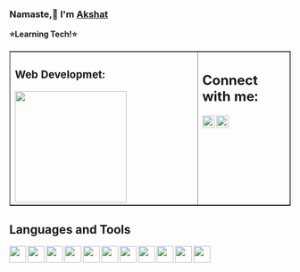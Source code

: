 ### Namaste,:wave: I'm [Akshat](https://github.com/bitakshat)
**:star:Learning Tech!:star:** 
<br/>
<table border="1"><tr><td valign="top" width="67%">

### Web Developmet:
<img align="center" width="200px" src="https://user-images.githubusercontent.com/41548582/103801666-12fe0d80-5074-11eb-87dd-455744cee73d.gif"/>

</td><td valign="top" width="40%">

## Connect with me:
[<img align="left" alt="Akshat | Instagram" width="22px" src="https://cdn.jsdelivr.net/npm/simple-icons@v3/icons/instagram.svg" />](https://instagram.com/bitakshat)
[<img align="left" alt="bitakshat | Github" width="22px" src="https://user-images.githubusercontent.com/41548582/89268728-8e3b3d80-d656-11ea-8dc9-1b970420170c.png" />](https://github.com/bitakshat)

</td></tr></table>

## Languages and Tools
[<img align="left" width="30px" height="30px" src="https://user-images.githubusercontent.com/41548582/114271939-8a578a80-9a31-11eb-998b-ce68936a6d25.png"/>](https://cplusplus.com)
[<img align="left" width="30px" height="30px" src="https://user-images.githubusercontent.com/41548582/114272505-123e9400-9a34-11eb-835d-f8deaf6aed28.png"/>](https://html.com)
[<img align="left" width="30px" height="30px" src="https://user-images.githubusercontent.com/41548582/114272613-7a8d7580-9a34-11eb-95da-a277a2ab400f.png"/>](https://www.w3.org/Style/CSS/Overview.en.html)
[<img align="left" width="30px" height="30px" src="https://user-images.githubusercontent.com/41548582/114272074-2bdedc00-9a32-11eb-918b-496cee832294.png"/>](https://www.javascript.com/)
[<img align="left" width="30px" height="30px" src="https://user-images.githubusercontent.com/41548582/114272100-47e27d80-9a32-11eb-8571-4732aedc10bc.png"/>](https://www.python.org/)
[<img align="left" width="30px" height="30px" src="https://user-images.githubusercontent.com/41548582/114272128-6f394a80-9a32-11eb-8f63-2921510e6a30.png"/>](https://www.nodejs.org/)
[<img align="left" width="30px" height="30px" src="https://user-images.githubusercontent.com/41548582/114272171-af98c880-9a32-11eb-9726-54b6e91f7276.png"/>](https://www.arduino.cc/)
[<img align="left" width="30px" height="30px" src="https://user-images.githubusercontent.com/41548582/114272863-71e96f00-9a35-11eb-8ec8-cd49951ab588.png"/>](https://www.linux.org/)
[<img align="left" width="30px" height="30px" src="https://user-images.githubusercontent.com/41548582/114272201-cf2ff100-9a32-11eb-9e15-fe7b4fffbf55.png"/>](https://www.raspberrypi.org/)
[<img align="left" width="30px" height="30px" src="https://user-images.githubusercontent.com/41548582/114272911-a0674a00-9a35-11eb-94e6-f20453c048fc.png"/>](https://www.git-scm.com/)
[<img align="left" width="30px" height="30px" src="https://user-images.githubusercontent.com/41548582/114272929-c4c32680-9a35-11eb-9c94-fa5e8999abea.png"/>](https://www.github.com/)
<br/>

